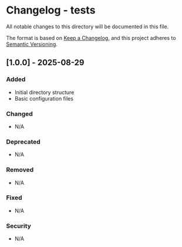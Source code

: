# Changelog - __tests__

All notable changes to this directory will be documented in this file.

The format is based on [Keep a Changelog](https://keepachangelog.com/en/1.0.0/),
and this project adheres to [Semantic Versioning](https://semver.org/spec/v2.0.0.html).

## [1.0.0] - 2025-08-29

### Added
- Initial directory structure
- Basic configuration files

### Changed
- N/A

### Deprecated
- N/A

### Removed
- N/A

### Fixed
- N/A

### Security
- N/A
